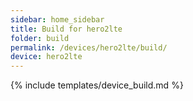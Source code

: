 ```yaml
---
sidebar: home_sidebar
title: Build for hero2lte
folder: build
permalink: /devices/hero2lte/build/
device: hero2lte
---
```

{% include templates/device_build.md %}
